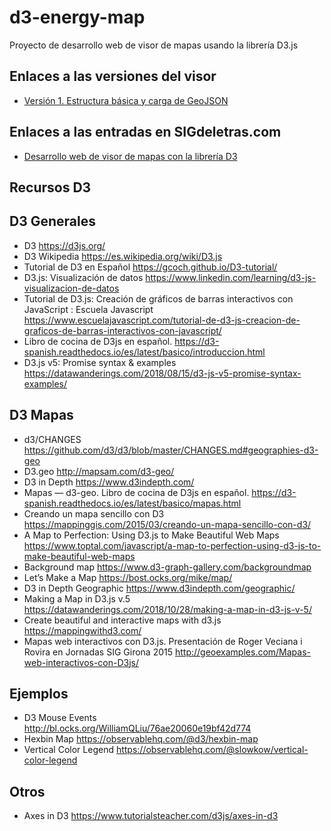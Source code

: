 # d3-energy-map

Proyecto de desarrollo web de visor de mapas usando la librería D3.js

## Enlaces a las versiones del visor

- [Versión 1. Estructura básica y carga de GeoJSON](http://sigdeletras.com/d3-energy-map/public/v1/index.html)

## Enlaces a las entradas en SIGdeletras.com

- [Desarrollo web de visor de mapas con la librería D3](http://sigdeletras.com/2021/desarrollo-web-de-visor-de-mapas-con-la-libreria-d3/) 

## Recursos D3

## D3 Generales

- D3 https://d3js.org/
- D3 Wikipedia https://es.wikipedia.org/wiki/D3.js
- Tutorial de D3 en Español  https://gcoch.github.io/D3-tutorial/
- D3.js: Visualización de datos https://www.linkedin.com/learning/d3-js-visualizacion-de-datos
- Tutorial de D3.js: Creación de gráficos de barras interactivos con JavaScript : Escuela Javascript  https://www.escuelajavascript.com/tutorial-de-d3-js-creacion-de-graficos-de-barras-interactivos-con-javascript/
- Libro de cocina de D3js en español. https://d3-spanish.readthedocs.io/es/latest/basico/introduccion.html
- D3.js v5: Promise syntax & examples https://datawanderings.com/2018/08/15/d3-js-v5-promise-syntax-examples/

## D3 Mapas

- d3/CHANGES https://github.com/d3/d3/blob/master/CHANGES.md#geographies-d3-geo
- D3.geo http://mapsam.com/d3-geo/
- D3 in Depth https://www.d3indepth.com/
- Mapas — d3-geo. Libro de cocina de D3js en español. https://d3-spanish.readthedocs.io/es/latest/basico/mapas.html
- Creando un mapa sencillo con D3 https://mappinggis.com/2015/03/creando-un-mapa-sencillo-con-d3/
- A Map to Perfection: Using D3.js to Make Beautiful Web Maps https://www.toptal.com/javascript/a-map-to-perfection-using-d3-js-to-make-beautiful-web-maps
- Background map https://www.d3-graph-gallery.com/backgroundmap
- Let’s Make a Map https://bost.ocks.org/mike/map/
- D3 in Depth Geographic https://www.d3indepth.com/geographic/
- Making a Map in D3.js v.5 https://datawanderings.com/2018/10/28/making-a-map-in-d3-js-v-5/
- Create beautiful and interactive maps with d3.js https://mappingwithd3.com/
- Mapas web interactivos con D3.js. Presentación de Roger Veciana i Rovira en Jornadas SIG Girona 2015 http://geoexamples.com/Mapas-web-interactivos-con-D3js/

## Ejemplos
- D3 Mouse Events http://bl.ocks.org/WilliamQLiu/76ae20060e19bf42d774
- Hexbin Map https://observablehq.com/@d3/hexbin-map
- Vertical Color Legend https://observablehq.com/@slowkow/vertical-color-legend
  
## Otros
- Axes in D3 https://www.tutorialsteacher.com/d3js/axes-in-d3